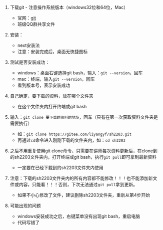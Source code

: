 1. 下载git - 注意操作系统版本（windows32位和64位，Mac）
    - 官网：[git](https://git-scm.com/downloads)
    - 班级QQ群共享文件
2. 安装：
    - next安装法
    - 注意：安装完成后，桌面无快捷图标
3. 测试是否安装成功：
    - windows：桌面右键选择git bash，输入：`git --version`，回车
    - mac：终端，输入`git --version`，回车
    - 看到版本号，表示安装成功

4. 自己确定，要下载的资料，放在哪个文件夹
    - 在这个文件夹内打开终端或git bash
5. 输入：`git clone 要下载的资料的地址`，回车（只有在第一次获取资料文件夹是需要执行）
    - 如：`git clone https://gitee.com/liyangyf/sh2203.git`
    - 再通过`cd`命令进入刚刚下载的文件夹内，如：`cd sh2203`
6. 之后不用重复使用git clone命令，只需要在讲师每次资料更新后，在clone到的sh2203文件夹内，打开终端或git bash，执行`git pull`即可拿到最新资料
    - 一定要在已经下载到的sh2203文件夹内使用
7. 注意：下载的sh2203文件夹内的所有内容都不能修改！！！也不能添加新文件或内容，只能看！！！否则，下次无法通过`git pull`拿到更新。
    - 如果不小心修改了文件，建议删除sh2203文件夹，重新从第4步开始

8. 可能出现的问题
    - windows安装成功之后，右键菜单没有出现git bash，重启电脑
    - 代码写错了